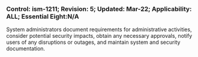 ### Control: ism-1211; Revision: 5; Updated: Mar-22; Applicability: ALL; Essential Eight:N/A
<p>System administrators document requirements for administrative activities, consider potential security impacts, obtain any necessary approvals, notify users of any disruptions or outages, and maintain system and security documentation.</p>